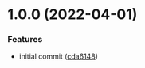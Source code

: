 # 1.0.0 (2022-04-01)


### Features

* initial commit ([cda6148](https://github.com/hashi-at-home/ansible-role-consul-server/commit/cda614862e1ab12c811d85c25cc9299a7eecf782))
